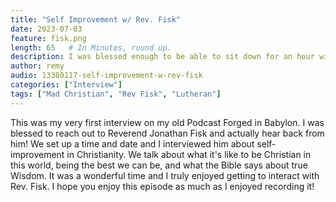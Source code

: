 ```yaml
---
title: "Self Improvement w/ Rev. Fisk"
date: 2023-07-03
feature: fisk.png
length: 65   # In Minutes, round up.
description: I was blessed enough to be able to sit down for an hour with Reverend Jonathan Fisk and interview him about self-improvement and Christianity.
author: remy
audio: 13380117-self-improvement-w-rev-fisk
categories: ["Interview"]
tags: ["Mad Christian", "Rev Fisk", "Lutheran"]
---
```


This was my very first interview on my old Podcast Forged in Babylon. I was blessed to reach out to Reverend Jonathan Fisk and actually hear back from him! We set up a time and date and I interviewed him about self-improvement in Christianity. We talk about what it's like to be Christian in this world, being the best we can be, and what the Bible says about true Wisdom.  It was a wonderful time and I truly enjoyed getting to interact with Rev. Fisk. I hope you enjoy this episode as much as I enjoyed recording it!